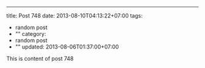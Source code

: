 ---
title: Post 748
date: 2013-08-10T04:13:22+07:00
tags:
  - random post
  - ""
category:
  - random post
  - ""
updated: 2013-08-06T01:37:00+07:00

This is content of post 748